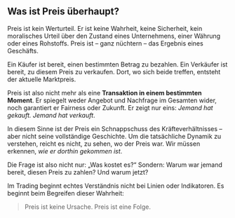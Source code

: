## Was ist Preis überhaupt?

Preis ist kein Werturteil. Er ist keine Wahrheit, keine Sicherheit, kein moralisches Urteil über den Zustand eines Unternehmens, einer Währung oder eines Rohstoffs. Preis ist – ganz nüchtern – das Ergebnis eines Geschäfts.

Ein Käufer ist bereit, einen bestimmten Betrag zu bezahlen. Ein Verkäufer ist bereit, zu diesem Preis zu verkaufen. Dort, wo sich beide treffen, entsteht der aktuelle Marktpreis.

Preis ist also nicht mehr als eine **Transaktion in einem bestimmten Moment**. Er spiegelt weder Angebot und Nachfrage im Gesamten wider, noch garantiert er Fairness oder Zukunft. Er zeigt nur eins: _Jemand hat gekauft. Jemand hat verkauft_.

In diesem Sinne ist der Preis ein Schnappschuss des Kräfteverhältnisses – aber nicht seine vollständige Geschichte. Um die tatsächliche Dynamik zu verstehen, reicht es nicht, zu sehen, wo der Preis war. Wir müssen erkennen, _wie er dorthin gekommen ist_.

Die Frage ist also nicht nur: „Was kostet es?“ Sondern: Warum war jemand bereit, diesen Preis zu zahlen? Und warum jetzt?

Im Trading beginnt echtes Verständnis nicht bei Linien oder Indikatoren. Es beginnt beim Begreifen dieser Wahrheit:

> Preis ist keine Ursache. Preis ist eine Folge.